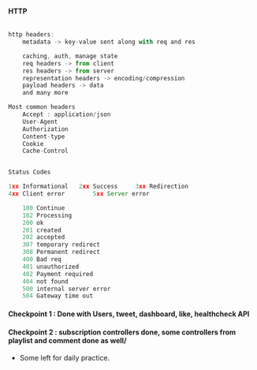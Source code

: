 #### HTTP

```js

http headers: 
    metadata -> key-value sent along with req and res

    caching, auth, manage state
    req headers -> from client
    res headers -> from server
    representation headers -> encoding/compression
    payload headers -> data
    and many more

Most common headers
    Accept : application/json
    User-Agent 
    Authorization
    Content-type
    Cookie
    Cache-Control


Status Codes

1xx Informational   2xx Success     3xx Redirection
4xx Client error        5xx Server error

    100 Continue
    102 Processing
    200 ok
    201 created
    202 accepted
    307 temporary redirect
    308 Permanent redirect
    400 Bad req
    401 unauthorized
    402 Payment required
    404 not found
    500 internal server error
    504 Gateway time out

```


#### Checkpoint 1 : Done with Users, tweet, dashboard, like, healthcheck API

#### Checkpoint 2 : subscription controllers done, some controllers from playlist and comment done as well/


- Some left for daily practice.
